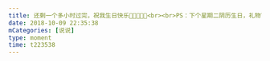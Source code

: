 ```yaml
---
title: 还剩一个多小时过完，祝我生日快乐🎂🎁🎊🎈🎉<br><br>PS：下个星期二阴历生日，礼物可以提前准备了🙂
date: 2018-10-09 22:35:38
mCategories: [说说]
type: moment
time: t223538
---
```


<div id="pics-20181009223538"></div>

<script src="/lib/moment/pics.js"></script>
<script>
var data = [
    {"link": "2018-10-09_000000.jpeg", "type": "shuoshuo"},
    {"link": "2018-10-09_000001.jpeg", "type": "shuoshuo"}
];
picsRender(data, "pics-20181009223538");
</script>
